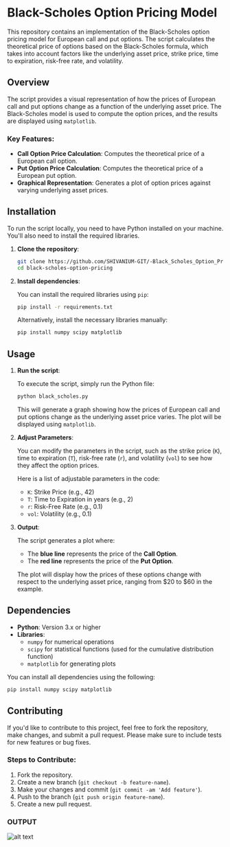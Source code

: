 # Black-Scholes Option Pricing Model

This repository contains an implementation of the Black-Scholes option pricing model for European call and put options. The script calculates the theoretical price of options based on the Black-Scholes formula, which takes into account factors like the underlying asset price, strike price, time to expiration, risk-free rate, and volatility.

## Overview

The script provides a visual representation of how the prices of European call and put options change as a function of the underlying asset price. The Black-Scholes model is used to compute the option prices, and the results are displayed using `matplotlib`.

### Key Features:
- **Call Option Price Calculation**: Computes the theoretical price of a European call option.
- **Put Option Price Calculation**: Computes the theoretical price of a European put option.
- **Graphical Representation**: Generates a plot of option prices against varying underlying asset prices.

## Installation

To run the script locally, you need to have Python installed on your machine. You'll also need to install the required libraries.

1. **Clone the repository**:

   ```bash
   git clone https://github.com/SHIVANIUM-GIT/-Black_Scholes_Option_Pricing_Model.git
   cd black-scholes-option-pricing
   ```

2. **Install dependencies**:

   You can install the required libraries using `pip`:

   ```bash
   pip install -r requirements.txt
   ```

   Alternatively, install the necessary libraries manually:

   ```bash
   pip install numpy scipy matplotlib
   ```

## Usage

1. **Run the script**:

   To execute the script, simply run the Python file:

   ```bash
   python black_scholes.py
   ```

   This will generate a graph showing how the prices of European call and put options change as the underlying asset price varies. The plot will be displayed using `matplotlib`.

2. **Adjust Parameters**:

   You can modify the parameters in the script, such as the strike price (`K`), time to expiration (`T`), risk-free rate (`r`), and volatility (`vol`) to see how they affect the option prices.

   Here is a list of adjustable parameters in the code:

   - `K`: Strike Price (e.g., 42)
   - `T`: Time to Expiration in years (e.g., 2)
   - `r`: Risk-Free Rate (e.g., 0.1)
   - `vol`: Volatility (e.g., 0.1)

3. **Output**:

   The script generates a plot where:
   - The **blue line** represents the price of the **Call Option**.
   - The **red line** represents the price of the **Put Option**.

   The plot will display how the prices of these options change with respect to the underlying asset price, ranging from $20 to $60 in the example.

## Dependencies

- **Python**: Version 3.x or higher
- **Libraries**:
  - `numpy` for numerical operations
  - `scipy` for statistical functions (used for the cumulative distribution function)
  - `matplotlib` for generating plots

You can install all dependencies using the following:

```bash
pip install numpy scipy matplotlib
```

## Contributing

If you'd like to contribute to this project, feel free to fork the repository, make changes, and submit a pull request. Please make sure to include tests for new features or bug fixes.

### Steps to Contribute:

1. Fork the repository.
2. Create a new branch (`git checkout -b feature-name`).
3. Make your changes and commit (`git commit -am 'Add feature'`).
4. Push to the branch (`git push origin feature-name`).
5. Create a new pull request.


### OUTPUT

![alt text](image.png)